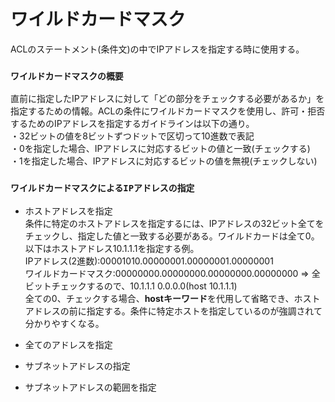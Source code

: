 # ワイルドカードマスク
ACLのステートメント(条件文)の中でIPアドレスを指定する時に使用する。

### `ワイルドカードマスクの概要`
直前に指定したIPアドレスに対して「どの部分をチェックする必要があるか」を指定するための情報。ACLの条件にワイルドカードマスクを使用し、許可・拒否するためのIPアドレスを指定するガイドラインは以下の通り。  
・32ビットの値を8ビットずつドットで区切って10進数で表記  
・0を指定した場合、IPアドレスに対応するビットの値と一致(チェックする)  
・1を指定した場合、IPアドレスに対応するビットの値を無視(チェックしない)

### `ワイルドカードマスクによるIPアドレスの指定`

- ホストアドレスを指定  
条件に特定のホストアドレスを指定するには、IPアドレスの32ビット全てをチェックし、指定した値と一致する必要がある。ワイルドカードは全て0。以下はホストアドレス10.1.1.1を指定する例。  
IPアドレス(2進数):00001010.00000001.00000001.00000001  
ワイルドカードマスク:00000000.00000000.00000000.00000000 => 全ビットチェックするので、10.1.1.1 0.0.0.0(host 10.1.1.1)  
全ての0、チェックする場合、**hostキーワード**を代用して省略でき、ホストアドレスの前に指定する。条件に特定ホストを指定しているのが強調されて分かりやすくなる。

- 全てのアドレスを指定

- サブネットアドレスの指定

- サブネットアドレスの範囲を指定

